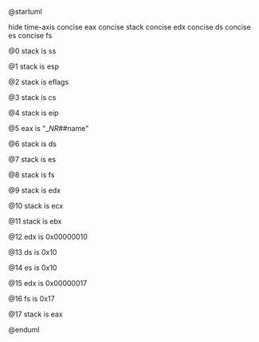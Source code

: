 @startuml

hide time-axis
concise eax
concise stack
concise edx
concise ds
concise es
concise fs


@0
stack is ss

@1 
stack is esp

@2
stack is eflags

@3
stack is cs 

@4 
stack is eip

@5
eax is "__NR_##name"

@6
stack is ds

@7
stack is es

@8
stack is fs

@9
stack is edx

@10
stack is ecx

@11
stack is ebx

@12
edx is 0x00000010

@13
ds is  0x10

@14
es is 0x10

@15
edx is 0x00000017

@16
fs is 0x17

@17
stack is eax



@enduml
